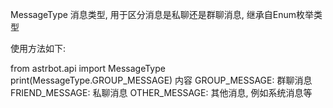 MessageType
消息类型, 用于区分消息是私聊还是群聊消息, 继承自Enum枚举类型

使用方法如下:


from astrbot.api import MessageType
print(MessageType.GROUP_MESSAGE)
内容
GROUP_MESSAGE: 群聊消息
FRIEND_MESSAGE: 私聊消息
OTHER_MESSAGE: 其他消息, 例如系统消息等